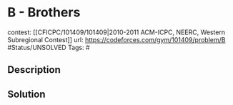 # B - Brothers

contest: [[CFICPC/101409/101409|2010-2011 ACM-ICPC, NEERC, Western Subregional Contest]]
url: https://codeforces.com/gym/101409/problem/B
#Status/UNSOLVED
Tags: #

## Description

## Solution

